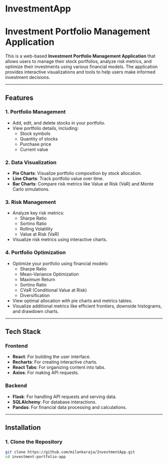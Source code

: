 # InvestmentApp

# Investment Portfolio Management Application

This is a web-based **Investment Portfolio Management Application** that allows users to manage their stock portfolios, analyze risk metrics, and optimize their investments using various financial models. The application provides interactive visualizations and tools to help users make informed investment decisions.

---

## Features

### **1. Portfolio Management**
- Add, edit, and delete stocks in your portfolio.
- View portfolio details, including:
  - Stock symbols
  - Quantity of stocks
  - Purchase price
  - Current value

### **2. Data Visualization**
- **Pie Charts**: Visualize portfolio composition by stock allocation.
- **Line Charts**: Track portfolio value over time.
- **Bar Charts**: Compare risk metrics like Value at Risk (VaR) and Monte Carlo simulations.

### **3. Risk Management**
- Analyze key risk metrics:
  - Sharpe Ratio
  - Sortino Ratio
  - Rolling Volatility
  - Value at Risk (VaR)
- Visualize risk metrics using interactive charts.

### **4. Portfolio Optimization**
- Optimize your portfolio using financial models:
  - Sharpe Ratio
  - Mean-Variance Optimization
  - Maximum Return
  - Sortino Ratio
  - CVaR (Conditional Value at Risk)
  - Diversification
- View optimal allocation with pie charts and metrics tables.
- Visualize additional metrics like efficient frontiers, downside histograms, and drawdown charts.

---

## Tech Stack

### **Frontend**
- **React**: For building the user interface.
- **Recharts**: For creating interactive charts.
- **React Tabs**: For organizing content into tabs.
- **Axios**: For making API requests.

### **Backend**
- **Flask**: For handling API requests and serving data.
- **SQLAlchemy**: For database interactions.
- **Pandas**: For financial data processing and calculations.

---

## Installation

### **1. Clone the Repository**
```bash
git clone https://github.com/milankaraja/InvestmentApp.git
cd investment-portfolio-app
